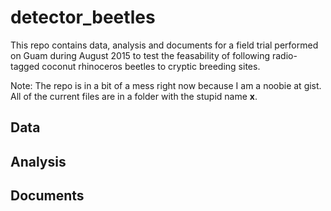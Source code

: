 # detector_beetles
This repo contains data, analysis and documents for a field trial performed on Guam during August 2015 to test the 
feasability of following radio-tagged coconut rhinoceros beetles to cryptic breeding sites. 

Note: The repo is in a bit of a mess right now because I am a noobie at gist. All of the current files are in a 
folder with the stupid name **x**.

## Data

## Analysis

## Documents
